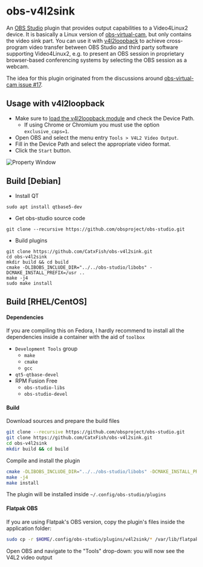 # obs-v4l2sink

An [OBS Studio][obs-proj] plugin that provides output capabilities to a
Video4Linux2 device. It is basically a Linux version of [obs-virtual-cam][vcam],
but only contains the video sink part. You can use it with
[v4l2loopback][v4l2loopback] to achieve cross-program video transfer between OBS
Studio and third party software supporting Video4Linux2, e.g. to present an OBS
session in proprietary browser-based conferencing systems by selecting the OBS
session as a webcam.

The idea for this plugin originated from the discussions around [obs-virtual-cam
issue #17][vcam#17].

[obs-proj]: https://obsproject.com/
[vcam]: https://github.com/CatxFish/obs-virtual-cam
[v4l2loopback]: https://github.com/umlaeute/v4l2loopback
[vcam#17]: https://github.com/CatxFish/obs-virtual-cam/issues/17

## Usage with v4l2loopback

- Make sure to [load the v4l2loopback module][run-v4l2loopback] and check the Device Path.
  - If using Chrome or Chromium you must use the option `exclusive_caps=1`.
- Open OBS and select the menu entry `Tools > V4L2 Video Output`.
- Fill in the Device Path and select the appropriate video format.
- Click the `Start` button.

![Property Window](docs/property-window.png)

[run-v4l2loopback]: https://github.com/umlaeute/v4l2loopback#run

## Build [Debian]

- Install QT

```
sudo apt install qtbase5-dev
```

- Get obs-studio source code

```
git clone --recursive https://github.com/obsproject/obs-studio.git
```

- Build plugins

```
git clone https://github.com/CatxFish/obs-v4l2sink.git
cd obs-v4l2sink
mkdir build && cd build
cmake -DLIBOBS_INCLUDE_DIR="../../obs-studio/libobs" -DCMAKE_INSTALL_PREFIX=/usr ..
make -j4
sudo make install
```

## Build [RHEL/CentOS]

#### Dependencies

If you are compiling this on Fedora, I hardly recommend to install all the dependencies inside a container with the aid of `toolbox`

- `Development Tools` group
    - `make`
    - `cmake`
    - `gcc`
- `qt5-qtbase-devel`
- RPM Fusion Free
    - `obs-studio-libs`
    - `obs-studio-devel`


#### Build

Download sources and prepare the build files

```bash
git clone --recursive https://github.com/obsproject/obs-studio.git
git clone https://github.com/CatxFish/obs-v4l2sink.git
cd obs-v4l2sink
mkdir build && cd build
```

Compile and install the plugin

```bash
cmake -DLIBOBS_INCLUDE_DIR="../../obs-studio/libobs" -DCMAKE_INSTALL_PREFIX=/usr -DLIBOBS_LIB="/usr/lib64/libobs.so.0" -DCMAKE_INSTALL_PREFIX="${HOME}/.config/obs-studio/plugins/v4l2sink" ..
make -j4
make install
```

The plugin will be installed inside `~/.config/obs-studio/plugins`

#### Flatpak OBS

If you are using Flatpak's OBS version, copy the plugin's files inside the application folder:

```bash
sudo cp -r $HOME/.config/obs-studio/plugins/v4l2sink/* /var/lib/flatpak/app/com.obsproject.Studio/x86_64/stable/active/files/
```

Open OBS and navigate to the "Tools" drop-down: you will now see the V4L2 video output
